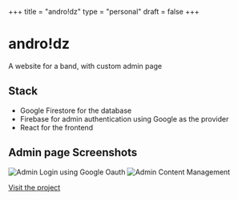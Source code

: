 +++
title = "andro!dz"
type = "personal"
draft = false
+++

# andro!dz

A website for a band, with custom admin page

## Stack
- Google Firestore for the database
- Firebase for admin authentication using Google as the provider
- React for the frontend

## Admin page Screenshots
![Admin Login using Google Oauth](../../photos/admin_page_login.png)
![Admin Content Management](../../photos/admin_page.png)

[Visit the project](https://androidz.be/)
